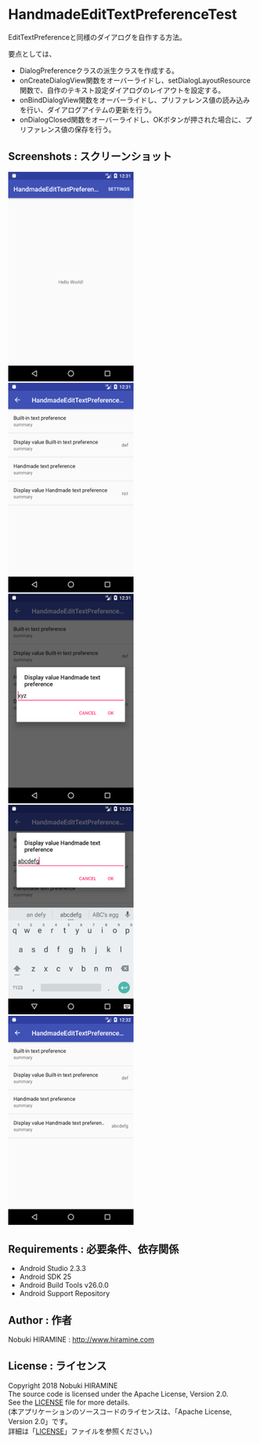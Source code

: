 # HandmadeEditTextPreferenceTest
EditTextPreferenceと同様のダイアログを自作する方法。

要点としては、
- DialogPreferenceクラスの派生クラスを作成する。
- onCreateDialogView関数をオーバーライドし、setDialogLayoutResource関数で、自作のテキスト設定ダイアログのレイアウトを設定する。
- onBindDialogView関数をオーバーライドし、プリファレンス値の読み込みを行い、ダイアログアイテムの更新を行う。
- onDialogClosed関数をオーバーライドし、OKボタンが押された場合に、プリファレンス値の保存を行う。

## Screenshots : スクリーンショット
<img src="images/Screenshot_01.png" width="256" alt="Screenshot"/> <img src="images/Screenshot_02.png" width="256" alt="Screenshot"/> <img src="images/Screenshot_03.png" width="256" alt="Screenshot"/> <img src="images/Screenshot_04.png" width="256" alt="Screenshot"/> <img src="images/Screenshot_05.png" width="256" alt="Screenshot"/>

## Requirements : 必要条件、依存関係
- Android Studio 2.3.3
- Android SDK 25
- Android Build Tools v26.0.0
- Android Support Repository

## Author : 作者
Nobuki HIRAMINE : http://www.hiramine.com

## License : ライセンス
Copyright 2018 Nobuki HIRAMINE  
The source code is licensed under the Apache License, Version 2.0.  
See the [LICENSE](LICENSE) file for more details.  
(本アプリケーションのソースコードのライセンスは、「Apache License, Version 2.0」です。  
詳細は「[LICENSE](LICENSE)」ファイルを参照ください。)
